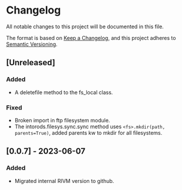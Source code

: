 # Changelog

All notable changes to this project will be documented in this file.

The format is based on [Keep a Changelog](https://keepachangelog.com/en/1.0.0/),
and this project adheres to [Semantic Versioning](https://semver.org/spec/v2.0.0.html).

## [Unreleased]

### Added

- A deletefile method to the fs_local class.

### Fixed 

- Broken import in ftp filesystem module.
- The intorods.filesys.sync.sync method uses `<fs>.mkdir(path, parents=True)`, added parents kw to mkdir for all filesystems.

## [0.0.7] - 2023-06-07

### Added

- Migrated internal RIVM version to github.
